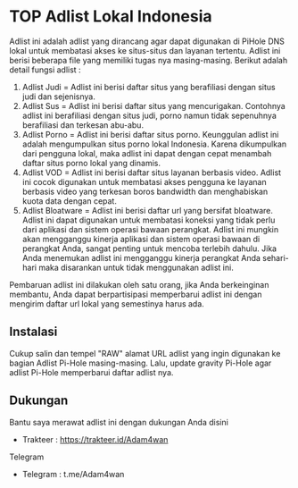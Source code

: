 # TOP Adlist Lokal Indonesia

Adlist ini adalah adlist yang dirancang agar dapat digunakan di PiHole DNS lokal untuk membatasi akses ke situs-situs dan layanan tertentu. Adlist ini berisi beberapa file yang memiliki tugas nya masing-masing. Berikut adalah detail fungsi adlist :

1. Adlist Judi = Adlist ini berisi daftar situs yang berafiliasi dengan situs judi dan sejenisnya.
2. Adlist Sus =  Adlist ini berisi daftar situs yang mencurigakan. Contohnya adlist ini berafiliasi dengan situs judi, porno namun tidak sepenuhnya berafiliasi dan terkesan abu-abu.
3. Adlist Porno = Adlist ini berisi daftar situs porno. Keunggulan adlist ini adalah mengumpulkan situs porno lokal Indonesia. Karena dikumpulkan dari pengguna lokal, maka adlist ini dapat dengan cepat menambah daftar situs porno lokal yang dinamis.
4. Adlist VOD = Adlist ini berisi daftar situs layanan berbasis video. Adlist ini cocok digunakan untuk membatasi akses pengguna ke layanan berbasis video yang terkesan boros bandwidth dan menghabiskan kuota data dengan cepat.
5. Adlist Bloatware = Adlist ini berisi daftar url yang bersifat bloatware. Adlist ini dapat digunakan untuk membatasi koneksi yang tidak perlu dari aplikasi dan sistem operasi bawaan perangkat. Adlist ini mungkin akan mengganggu kinerja aplikasi dan sistem operasi bawaan di perangkat Anda, sangat penting untuk mencoba terlebih dahulu. Jika Anda menemukan adlist ini  mengganggu kinerja perangkat Anda sehari-hari maka disarankan untuk tidak menggunakan adlist ini.

Pembaruan adlist ini dilakukan oleh satu orang, jika Anda berkeinginan membantu, Anda dapat berpartisipasi memperbarui adlist ini dengan mengirim daftar url lokal yang semestinya harus ada.

## Instalasi

Cukup salin dan tempel "RAW" alamat URL adlist yang ingin digunakan ke bagian Adlist Pi-Hole masing-masing. Lalu, update gravity Pi-Hole agar adlist Pi-Hole memperbarui daftar adlist nya.

## Dukungan

Bantu saya merawat adlist ini dengan dukungan Anda disini
- Trakteer : https://trakteer.id/Adam4wan

Telegram
- Telegram : t.me/Adam4wan
